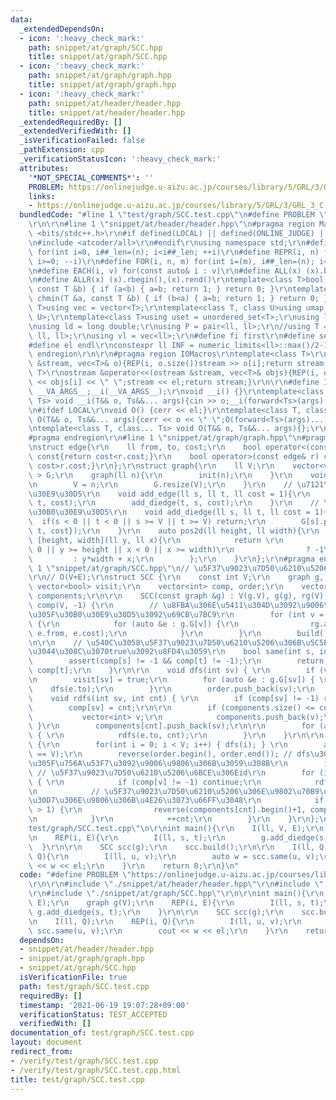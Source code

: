 ```yaml
---
data:
  _extendedDependsOn:
  - icon: ':heavy_check_mark:'
    path: snippet/at/graph/SCC.hpp
    title: snippet/at/graph/SCC.hpp
  - icon: ':heavy_check_mark:'
    path: snippet/at/graph/graph.hpp
    title: snippet/at/graph/graph.hpp
  - icon: ':heavy_check_mark:'
    path: snippet/at/header/header.hpp
    title: snippet/at/header/header.hpp
  _extendedRequiredBy: []
  _extendedVerifiedWith: []
  _isVerificationFailed: false
  _pathExtension: cpp
  _verificationStatusIcon: ':heavy_check_mark:'
  attributes:
    '*NOT_SPECIAL_COMMENTS*': ''
    PROBLEM: https://onlinejudge.u-aizu.ac.jp/courses/library/5/GRL/3/GRL_3_C
    links:
    - https://onlinejudge.u-aizu.ac.jp/courses/library/5/GRL/3/GRL_3_C
  bundledCode: "#line 1 \"test/graph/SCC.test.cpp\"\n#define PROBLEM \"https://onlinejudge.u-aizu.ac.jp/courses/library/5/GRL/3/GRL_3_C\"\
    \r\n\r\n#line 1 \"snippet/at/header/header.hpp\"\n#pragma region Macros\r\n#include\
    \ <bits/stdc++.h>\r\n#if defined(LOCAL) || defined(ONLINE_JUDGE) || defined(_DEBUG)\r\
    \n#include <atcoder/all>\r\n#endif\r\nusing namespace std;\r\n#define REP(i, n)\
    \ for(int i=0, i##_len=(n); i<i##_len; ++i)\r\n#define REPR(i, n) for(int i=(n);\
    \ i>=0; --i)\r\n#define FOR(i, n, m) for(int i=(m), i##_len=(n); i<i##_len; ++i)\r\
    \n#define EACH(i, v) for(const auto& i : v)\r\n#define ALL(x) (x).begin(),(x).end()\r\
    \n#define ALLR(x) (x).rbegin(),(x).rend()\r\ntemplate<class T>bool chmax(T &a,\
    \ const T &b) { if (a<b) { a=b; return 1; } return 0; }\r\ntemplate<class T>bool\
    \ chmin(T &a, const T &b) { if (b<a) { a=b; return 1; } return 0; }\r\ntemplate<class\
    \ T>using vec = vector<T>;\r\ntemplate<class T, class U>using umap = unordered_map<T,\
    \ U>;\r\ntemplate<class T>using uset = unordered_set<T>;\r\nusing ll = long long;\r\
    \nusing ld = long double;\r\nusing P = pair<ll, ll>;\r\n//using T = tuple<ll,\
    \ ll, ll>;\r\nusing vl = vec<ll>;\r\n#define fi first\r\n#define se second\r\n\
    #define el endl\r\nconstexpr ll INF = numeric_limits<ll>::max()/2-1;\r\n#pragma\
    \ endregion\r\n\r\n#pragma region IOMacros\r\ntemplate<class T>\r\nistream &operator>>(istream\
    \ &stream, vec<T>& o){REP(i, o.size())stream >> o[i];return stream;}\r\ntemplate<class\
    \ T>\r\nostream &operator<<(ostream &stream, vec<T>& objs){REP(i, objs.size())stream\
    \ << objs[i] << \" \";stream << el;return stream;}\r\n\r\n#define I(T, ...) ;T\
    \ __VA_ARGS__;__i(__VA_ARGS__);\r\nvoid __i() {}\r\ntemplate<class T, class...\
    \ Ts> void __i(T&& o, Ts&&... args){cin >> o;__i(forward<Ts>(args)...);}\r\n\r\
    \n#ifdef LOCAL\r\nvoid O() {cerr << el;}\r\ntemplate<class T, class... Ts> void\
    \ O(T&& o, Ts&&... args){cerr << o << \" \";O(forward<Ts>(args)...);}\r\n#else\r\
    \ntemplate<class T, class... Ts> void O(T&& o, Ts&&... args){};\r\n#endif\r\n\
    #pragma endregion\r\n#line 1 \"snippet/at/graph/graph.hpp\"\n#pragma region graph\r\
    \nstruct edge{\r\n    ll from, to, cost;\r\n    bool operator<(const edge& r)\
    \ const{return cost<r.cost;}\r\n    bool operator>(const edge& r) const{return\
    \ cost>r.cost;}\r\n};\r\nstruct graph{\r\n    ll V;\r\n    vector<vector<edge>\
    \ > G;\r\n    graph(ll n){\r\n        init(n);\r\n    }\r\n    void init(ll n){\r\
    \n        V = n;\r\n        G.resize(V);\r\n    }\r\n    // \u7121\u5411\u30B0\
    \u30E9\u30D5\r\n    void add_edge(ll s, ll t, ll cost = 1){\r\n        add_diedge(s,\
    \ t, cost);\r\n        add_diedge(t, s, cost);\r\n    }\r\n    // \u6709\u5411\
    \u30B0\u30E9\u30D5\r\n    void add_diedge(ll s, ll t, ll cost = 1){\r\n      \
    \  if(s < 0 || t < 0 || s >= V || t >= V) return;\r\n        G[s].push_back({s,\
    \ t, cost});\r\n    }\r\n    auto pos2d(ll height, ll width){\r\n        return\
    \ [height, width](ll y, ll x){\r\n            return \r\n                (y <\
    \ 0 || y >= height || x < 0 || x >= width)\r\n                ? -1\r\n       \
    \         : y*width + x;\r\n        };\r\n    }\r\n};\r\n#pragma endregion\n#line\
    \ 1 \"snippet/at/graph/SCC.hpp\"\n// \u5F37\u9023\u7D50\u6210\u5206\u5206\u89E3\
    \r\n// O(V+E);\r\nstruct SCC {\r\n    const int V;\r\n    graph g, rg;\r\n   \
    \ vector<bool> visit;\r\n    vector<int> comp, order;\r\n    vector<vector<int>>\
    \ components;\r\n\r\n    SCC(const graph &g) : V(g.V), g(g), rg(V), visit(V, false),\
    \ comp(V, -1) {\r\n        // \u8FBA\u306E\u5411\u304D\u3092\u9006\u306B\u3057\
    \u305F\u30B0\u30E9\u30D5\u3092\u69CB\u7BC9\r\n        for (int v = 0; v < V; ++v)\
    \ {\r\n            for (auto &e : g.G[v]) {\r\n                rg.add_diedge(e.to,\
    \ e.from, e.cost);\r\n            }\r\n        }\r\n        build();\r\n    }\r\
    \n\r\n    // \u540C\u3058\u5F37\u9023\u7D50\u6210\u5206\u306B\u5C5E\u3057\u3066\
    \u3044\u308C\u3070true\u3092\u8FD4\u3059\r\n    bool same(int s, int t) { \r\n\
    \        assert(comp[s] != -1 && comp[t] != -1);\r\n        return comp[s] ==\
    \ comp[t];\r\n    }\r\n\r\n    void dfs(int sv) { \r\n        if (visit[sv]) return;\r\
    \n        visit[sv] = true;\r\n        for (auto &e : g.G[sv]) { \r\n        \
    \    dfs(e.to);\r\n        }\r\n        order.push_back(sv);\r\n    }\r\n\r\n\
    \    void rdfs(int sv, int cnt) { \r\n        if (comp[sv] != -1) return;\r\n\
    \        comp[sv] = cnt;\r\n\r\n        if (components.size() <= cnt) { \r\n \
    \           vector<int> v;\r\n            components.push_back(v);\r\n       \
    \ }\r\n        components[cnt].push_back(sv);\r\n\r\n        for (auto &e : rg.G[sv])\
    \ { \r\n            rdfs(e.to, cnt);\r\n        }\r\n    }\r\n\r\n    void build()\
    \ {\r\n        for(int i = 0; i < V; i++) { dfs(i); } \r\n        assert(order.size()\
    \ == V);\r\n        reverse(order.begin(), order.end()); // dfs\u3067\u3064\u3051\
    \u305F\u756A\u53F7\u3092\u9006\u9806\u306B\u3059\u308B\r\n        int cnt = 0;\
    \ // \u5F37\u9023\u7D50\u6210\u5206\u6BCE\u306Eid\r\n        for (int v : order)\
    \ { \r\n            if (comp[v] != -1) continue;\r\n            rdfs(v, cnt);\r\
    \n            // \u5F37\u9023\u7D50\u6210\u5206\u306E\u9802\u70B9\u3092\u30EB\u30FC\
    \u30D7\u306E\u9806\u306B\u4E26\u3073\u66FF\u3048\r\n            if (components[cnt].size()\
    \ > 1) {\r\n                reverse(components[cnt].begin()+1, components[cnt].end());\r\
    \n            }\r\n            ++cnt;\r\n        }\r\n    }\r\n};\n#line 6 \"\
    test/graph/SCC.test.cpp\"\n\r\nint main(){\r\n    I(ll, V, E);\r\n    graph g(V);\r\
    \n    REP(i, E){\r\n        I(ll, s, t);\r\n        g.add_diedge(s, t);\r\n  \
    \  }\r\n\r\n    SCC scc(g);\r\n    scc.build();\r\n\r\n    I(ll, Q);\r\n    REP(i,\
    \ Q){\r\n        I(ll, u, v);\r\n        auto w = scc.same(u, v);\r\n        cout\
    \ << w << el;\r\n    }\r\n    return 0;\r\n}\n"
  code: "#define PROBLEM \"https://onlinejudge.u-aizu.ac.jp/courses/library/5/GRL/3/GRL_3_C\"\
    \r\n\r\n#include \"./snippet/at/header/header.hpp\"\r\n#include \"./snippet/at/graph/graph.hpp\"\
    \r\n#include \"./snippet/at/graph/SCC.hpp\"\r\n\r\nint main(){\r\n    I(ll, V,\
    \ E);\r\n    graph g(V);\r\n    REP(i, E){\r\n        I(ll, s, t);\r\n       \
    \ g.add_diedge(s, t);\r\n    }\r\n\r\n    SCC scc(g);\r\n    scc.build();\r\n\r\
    \n    I(ll, Q);\r\n    REP(i, Q){\r\n        I(ll, u, v);\r\n        auto w =\
    \ scc.same(u, v);\r\n        cout << w << el;\r\n    }\r\n    return 0;\r\n}"
  dependsOn:
  - snippet/at/header/header.hpp
  - snippet/at/graph/graph.hpp
  - snippet/at/graph/SCC.hpp
  isVerificationFile: true
  path: test/graph/SCC.test.cpp
  requiredBy: []
  timestamp: '2021-06-19 19:07:28+09:00'
  verificationStatus: TEST_ACCEPTED
  verifiedWith: []
documentation_of: test/graph/SCC.test.cpp
layout: document
redirect_from:
- /verify/test/graph/SCC.test.cpp
- /verify/test/graph/SCC.test.cpp.html
title: test/graph/SCC.test.cpp
---
```

